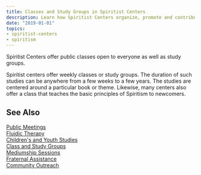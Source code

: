 ```yaml
---
title: Classes and Study Groups in Spiritist Centers
description: Learn how Spiritist Centers organize, promote and contribute to spiritual education and to self-knowledge.
date: "2019-01-01"
topics:
- spiritist-centers
- spiritism
---
```


Spiritist Centers offer public classes open to everyone as well as study groups.

Spiritist centers offer weekly classes or study groups. The duration of
such studies can be anywhere from a few weeks to a few years.  The studies are
centered around a particular book or theme.  Likewise, many centers also offer a
class that teaches the basic principles of Spiritism to newcomers.  

## See Also
[Public Meetings](../public-meetings)  
[Fluidic Therapy](../fluidic-therapy)  
[Children's and Youth Studies](../children-youth-studies)  
[Class and Study Groups](../study-groups)  
[Mediumship Sessions](../mediumship-sessions)  
[Fraternal Assistance](../fraternal-assistance)  
[Community Outreach](../community-outreach) 

